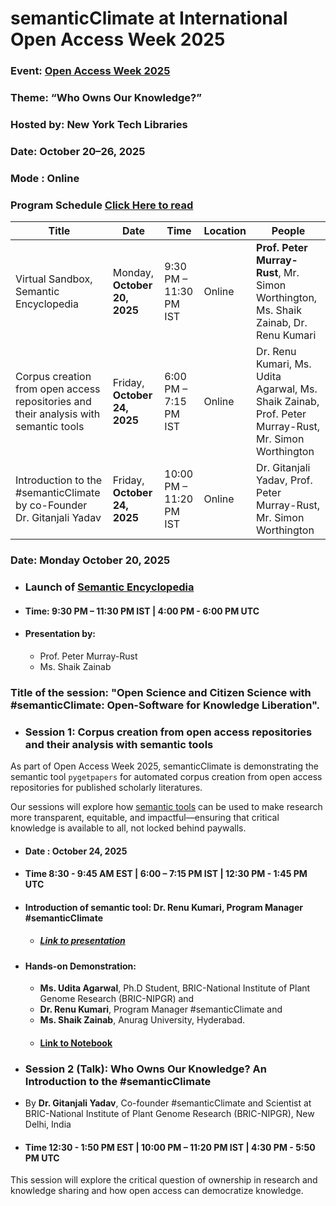 # semanticClimate at International Open Access Week 2025

### Event: [Open Access Week 2025](https://www.openaccessweek.org/)

### Theme: “Who Owns Our Knowledge?”

### Hosted by: New York Tech Libraries

### Date: October 20–26, 2025

### Mode : Online

### Program Schedule [Click Here to read](https://libcal.nyit.edu/calendar/events?cid=872&t=d&d=2025-10-20&cal=872&inc=0)

| **Title**                                                                                              | **Date**                   | **Time**                   | **Location** | **People**                                                                                       |
|---------------------------------------------------------------------------------------------------------|----------------------------|----------------------------|---------------|---------------------------------------------------------------------------------------------------|
| Virtual Sandbox, Semantic Encyclopedia                                                                 | Monday, **October 20, 2025** | 9:30 PM – 11:30 PM IST     | Online        | **Prof. Peter Murray-Rust**, Mr. Simon Worthington, Ms. Shaik Zainab, Dr. Renu Kumari                                                                                |
| Corpus creation from open access repositories and their analysis with semantic tools                    | Friday, **October 24, 2025** | 6:00 PM – 7:15 PM IST      | Online        | Dr. Renu Kumari, Ms. Udita Agarwal, Ms. Shaik Zainab, Prof. Peter Murray-Rust, Mr. Simon Worthington                   |
| Introduction to the #semanticClimate by co-Founder Dr. Gitanjali Yadav                                  | Friday, **October 24, 2025** | 10:00 PM – 11:20 PM IST    | Online        | Dr. Gitanjali Yadav, Prof. Peter Murray-Rust, Mr. Simon Worthington                                                    |

### Date: Monday October 20, 2025
- ### Launch of [Semantic Encyclopedia](https://semanticclimate.github.io/p/en/posts/climate_encyclopedia/)
- #### Time:  9:30 PM – 11:30 PM IST | 4:00 PM - 6:00 PM UTC
- #### Presentation by:
    - Prof. Peter Murray-Rust
    - Ms. Shaik Zainab

### Title of the session: "Open Science and Citizen Science with #semanticClimate: Open-Software for Knowledge Liberation".

- ### Session 1: Corpus creation from open access repositories and their analysis with semantic tools

As part of Open Access Week 2025, semanticClimate is demonstrating the semantic tool `pygetpapers` for automated corpus creation from open access repositories for published scholarly literatures.

Our sessions will explore how [semantic tools](https://semanticclimate.github.io/p/en/tools/) can be used to make research more transparent, equitable, and impactful—ensuring that critical knowledge is available to all, not locked behind paywalls.

- #### Date : October 24, 2025
- #### Time 8:30 - 9:45 AM EST | 6:00 – 7:15 PM IST | 12:30 PM - 1:45 PM UTC

- #### Introduction of semantic tool: Dr. Renu Kumari, Program Manager #semanticClimate
  - ##### [Link to presentation](https://github.com/semanticClimate/OAW2025/blob/main/presentations/OAW2025_corpus_creation.pdf)

- #### Hands-on Demonstration: 
    - **Ms. Udita Agarwal**, Ph.D Student, BRIC-National Institute of Plant Genome Research (BRIC-NIPGR) and 
    - **Dr. Renu Kumari**, Program Manager #semanticClimate and 
    - **Ms. Shaik Zainab**, Anurag University, Hyderabad.
  - #### [Link to Notebook](https://colab.research.google.com/drive/16DPjzO3gR8dc2M_don4tSQSjjcjeuSUJ?usp=sharing)

- ### Session 2 (Talk): Who Owns Our Knowledge? An Introduction to the #semanticClimate
  
- By **Dr. Gitanjali Yadav**, Co-founder #semanticClimate and Scientist at BRIC-National Institute of Plant Genome Research (BRIC-NIPGR), New Delhi, India

- #### Time 12:30 - 1:50 PM EST | 10:00 PM – 11:20 PM IST | 4:30 PM - 5:50 PM UTC

This session will explore the critical question of ownership in research and knowledge sharing and how open access can democratize knowledge.






